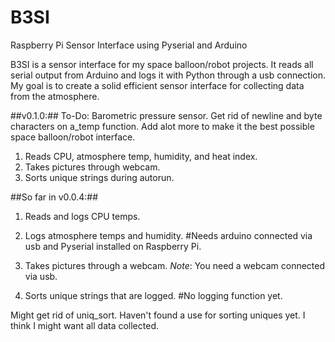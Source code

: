 # B3SI
Raspberry Pi Sensor Interface using Pyserial and Arduino

B3SI is a sensor interface for my space balloon/robot projects. It reads all serial output from Arduino and logs it with Python through a usb connection. My goal is to create a solid efficient sensor interface for collecting data from the atmosphere. 

##v0.1.0:##
To-Do:
Barometric pressure sensor.
Get rid of newline and byte characters on a_temp function.
Add alot more to make it the best possible space balloon/robot interface.

1. Reads CPU, atmosphere temp, humidity, and heat index.
2. Takes pictures through webcam.
3. Sorts unique strings during autorun.


##So far in v0.0.4:##

1. Reads and logs CPU temps.

2. Logs atmosphere temps and humidity. #Needs arduino connected via usb and Pyserial installed on Raspberry Pi.

3. Takes pictures through a webcam. *Note*: You need a webcam connected via usb.

4. Sorts unique strings that are logged. #No logging function yet.

Might get rid of uniq_sort. Haven't found a use for sorting uniques yet. I think I might want all data collected.
